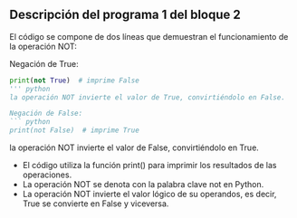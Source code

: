 ## Descripción del programa 1 del bloque 2
El código se compone de dos líneas que demuestran el funcionamiento de la operación NOT:

Negación de True:
``` python
print(not True)  # imprime False
''' python
la operación NOT invierte el valor de True, convirtiéndolo en False.

Negación de False:
``` python
print(not False)  # imprime True
```
la operación NOT invierte el valor de False, convirtiéndolo en True.

- El código utiliza la función print() para imprimir los resultados de las operaciones.
- La operación NOT se denota con la palabra clave not en Python.
- La operación NOT invierte el valor lógico de su operandos, es decir, True se convierte en False y viceversa.
